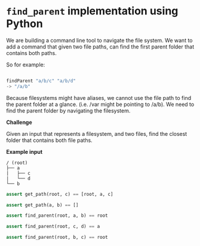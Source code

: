# `find_parent` implementation using Python

We are building a command line tool to navigate the file system. We want to add a command that given two file paths, can find the first parent folder that contains both paths.

So for example: 

```jsx

findParent "a/b/c" "a/b/d"
-> "/a/b"
```

Because filesystems might have aliases, we cannot use the file path to find the parent folder at a glance. (i.e. /var might be pointing to /a/b). We need to find the parent folder by navigating the filesystem.

**Challenge**

Given an input that represents a filesystem, and two files, find the closest folder that contains both file paths.

**Example input**
```
/ (root)
├── a
|   ├── c
|   └── d
└── b
```

```python
assert get_path(root, c) == [root, a, c]

assert get_path(a, b) == []

assert find_parent(root, a, b) == root

assert find_parent(root, c, d) == a

assert find_parent(root, b, c) == root
```